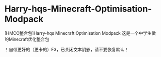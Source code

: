# Harry-hqs-Minecraft-Optimisation-Modpack
[HMCO整合包]Harry-hqs Minecraft Optimisation Modpack
这是一个中学生做的Minecraft优化整合包

！自带更好的（更卡的）F3，已关闭文本阴影，请不要恢复默认！
